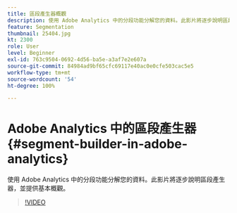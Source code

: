 ```yaml
---
title: 區段產生器概觀
description: 使用 Adobe Analytics 中的分段功能分解您的資料。此影片將逐步說明區段產生器，並提供基本概觀。
feature: Segmentation
thumbnail: 25404.jpg
kt: 2300
role: User
level: Beginner
exl-id: 763c9504-0692-4d56-ba5e-a3af7e2e607a
source-git-commit: 84984ad9bf65cfc69117e40ac0e0cfe503cac5e5
workflow-type: tm+mt
source-wordcount: '54'
ht-degree: 100%

---
```


# Adobe Analytics 中的區段產生器 {#segment-builder-in-adobe-analytics}

使用 Adobe Analytics 中的分段功能分解您的資料。此影片將逐步說明區段產生器，並提供基本概觀。

>[!VIDEO](https://video.tv.adobe.com/v/25404/?quality=12&learn=on)

